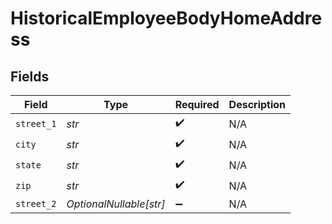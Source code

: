# HistoricalEmployeeBodyHomeAddress


## Fields

| Field                   | Type                    | Required                | Description             |
| ----------------------- | ----------------------- | ----------------------- | ----------------------- |
| `street_1`              | *str*                   | :heavy_check_mark:      | N/A                     |
| `city`                  | *str*                   | :heavy_check_mark:      | N/A                     |
| `state`                 | *str*                   | :heavy_check_mark:      | N/A                     |
| `zip`                   | *str*                   | :heavy_check_mark:      | N/A                     |
| `street_2`              | *OptionalNullable[str]* | :heavy_minus_sign:      | N/A                     |